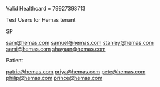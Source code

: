 Valid Healthcard = 79927398713

Test Users for Hemas tenant

SP

sam@hemas.com
samuel@hemas.com
stanley@hemas.com
sami@hemas.com
shayaan@hemas.com

Patient

patric@hemas.com
priya@hemas.com
pete@hemas.com
philip@hemas.com
prince@hemas.com